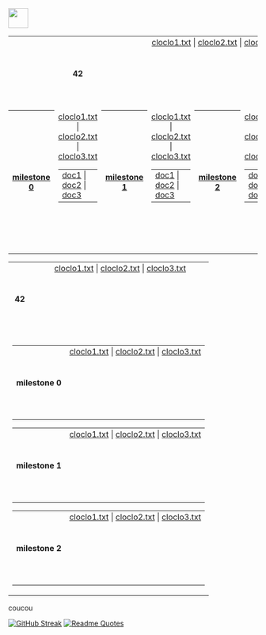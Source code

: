 <img src="https://raw.githubusercontent.com/innng/innng/master/assets/kyubey.gif" height="40" />


<table align="center">
  <!-- Ligne principale avec le titre et le premier bloc de fichiers -->
  <tr align="center" valign="center">
    <th colspan="3" >42</th>
    <td colspan="3" align="center" valign="top" height="150">
      <a href="test1/cloclo1.txt">cloclo1.txt</a> |
      <a href="test1/cloclo2.txt">cloclo2.txt</a> |
      <a href="test1/cloclo3.txt">cloclo3.txt</a>
    </td>
  </tr>
  <!-- Ligne pour les milestones alignés horizontalement -->
  <tr align="center" valign="center" height="150">
    <!-- Milestone 0 -->
    <th height="150"><a href="test3/cloclo1.txt">milestone 0</a></th>
    <td>
      <table align="center" valign="center" height="150">
        <tr>
          <a href="test3/cloclo1.txt">cloclo1.txt</a> |
          <a href="test3/cloclo2.txt">cloclo2.txt</a> |
          <a href="test3/cloclo3.txt">cloclo3.txt</a>
        </tr>
        <td>
          <a href="test3/cloclo1.txt">doc1</a> |
          <a href="test3/cloclo2.txt">doc2</a> |
          <a href="test3/cloclo3.txt">doc3</a>
        </td>
      </table
    </td>
    <!-- Milestone 1 -->
    <th height="150"><a href="test3/cloclo1.txt">milestone 1</a></th>
    <td>
      <table align="center" valign="center" height="150">
        <tr>
          <a href="test3/cloclo1.txt">cloclo1.txt</a> |
          <a href="test3/cloclo2.txt">cloclo2.txt</a> |
          <a href="test3/cloclo3.txt">cloclo3.txt</a>
        </tr>
        <td>
          <a href="test3/cloclo1.txt">doc1</a> |
          <a href="test3/cloclo2.txt">doc2</a> |
          <a href="test3/cloclo3.txt">doc3</a>
        </td>
      </table
    </td>
    <!-- Milestone 2 -->
    <th height="150"><a href="test3/cloclo1.txt">milestone 2</a></th>
    <td>
      <table align="center" valign="center" height="150">
        <tr>
          <a href="test3/cloclo1.txt">cloclo1.txt</a> |
          <a href="test3/cloclo2.txt">cloclo2.txt</a> |
          <a href="test3/cloclo3.txt">cloclo3.txt</a>
        </tr>
        <td>
          <a href="test3/cloclo1.txt">doc1</a> |
          <a href="test3/cloclo2.txt">doc2</a> |
          <a href="test3/cloclo3.txt">doc3</a>
        </td>
      </table
    </td>
    </td>
  </tr>
</table>



<table align="center">
  <!-- Ligne principale avec le titre et le premier bloc de fichiers -->
  <tr align="center" valign="center" height="150">
    <th height="150">42</th>
    <td align="center" valign="top" height="150">
      <a href="test1/cloclo1.txt">cloclo1.txt</a> |
      <a href="test1/cloclo2.txt">cloclo2.txt</a> |
      <a href="test1/cloclo3.txt">cloclo3.txt</a>
    </td>
  </tr>
  <!-- Une seule cellule contenant tous les autres tableaux en ligne -->
  <tr>
    <td colspan="2" align="center" valign="top">
      <table align="center">
        <tr align="center" valign="center" height="150">
          <th height="150">milestone 0</th>
          <td align="center" valign="top" height="150">
            <a href="test2/cloclo1.txt">cloclo1.txt</a> |
            <a href="test2/cloclo2.txt">cloclo2.txt</a> |
            <a href="test2/cloclo3.txt">cloclo3.txt</a>
          </td>
        </tr>
      </table>
      <table align="center">
        <tr align="center" valign="center" height="150">
          <th height="150">milestone 1</th>
          <td align="center" valign="top" height="150">
            <a href="test3/cloclo1.txt">cloclo1.txt</a> |
            <a href="test3/cloclo2.txt">cloclo2.txt</a> |
            <a href="test3/cloclo3.txt">cloclo3.txt</a>
          </td>
        </tr>
      </table>
      <table align="center">
        <tr align="center" valign="center" height="150">
          <th height="150">milestone 2</th>
          <td align="center" valign="top" height="150">
            <a href="test4/cloclo1.txt">cloclo1.txt</a> |
            <a href="test4/cloclo2.txt">cloclo2.txt</a> |
            <a href="test4/cloclo3.txt">cloclo3.txt</a>
          </td>
        </tr>
      </table>
    </td>
  </tr>
</table>



<p>coucou</p>

[![GitHub Streak](https://streak-stats.demolab.com?user=zoyern&theme=nord&border_radius=10&date_format=j%20M%5B%20Y%5D&mode=weekly&card_width=600&card_height=50&dates=4C566A&hide_current_streak=true&hide_longest_streak=true)](https://git.io/streak-stats)
[![Readme Quotes](https://quotes-github-readme.vercel.app/api?type=horizontal&theme=nord)](https://github.com/piyushsuthar/github-readme-quotes)
